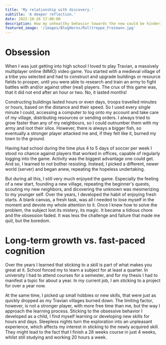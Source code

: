 ```yaml
---
title: 'My relationship with discovery.'
subtitle: 'A deeper reflection.'
date: 2022-10-26 17:00:00
description: How my unhealthy behavior towards the new could be hindering long-term interest.
featured_image: '/images/BlogHeros/Rolltreppe_Freimann.jpg'
---
```


# Obsession
When I was just getting into high school I loved to play Travian, a massively multiplayer online (MMO) video game. You started with a medieval village of a tribe you selected and had to construct and upgrade buildings or resource fields to prosper, until you were able to research and train an army to fight battles with and/or against other (real) players. The crux of this game was, that it did not end after an hour or two. No, it lasted months!

Constructing buildings lasted hours or even days, troops travelled minutes or hours, based on the distance and their speed. So I used every single minute I could, accessing a computer to log onto my account and take care of my village, distributing resources or sending orders. I always tried to grow faster than any of my neighbours, so I could outnumber them with my army and loot their silos. However, there is always a bigger fish, so eventually a stronger player attacked me and, if they felt like it, burned my town to the ground.

Having had school during the time plus 4 to 5 days of soccer per week I stood no chance against players that worked in offices, capable of regularly logging into the game. Activity was the biggest advantage one could get. And so, I learned to not bother resisting. Instead, I picked a different, newer world (server) and began anew, repeating the hopeless undertaking.

But during all this, I still very much enjoyed the game. Especially the feeling of a new start, founding a new village, repeating the beginner's quests, scouting my new neighbors, and dicovering the unknown was mesmerizing to my younger self. Over the years, I developed the habit of enjoying fresh starts. A blank canvas, a fresh task, was all I needed to lose myself in the moment and devote my whole attention to it. Once I knew how to solve the problem, the subject lost its mistery, its magic. It became a tidious chore and the obsession faded. It was less the challenge and failure that made me quit, but the boredom.

# Long-term growth vs. fast-paced cognition
Over the years I learned that sticking to a skill is part of what makes you great at it. School forced my to learn a subject for at least a quarter. In university I had to attend courses for a semester, and for my thesis I had to manifest a topic for about a year. In my current job, I am sticking to a project for over a year now.

At the same time, I picked up small hobbies or new skills, that were just as quickly dropped as my Travian villages burned down. The limiting factor, however, is not a stronger player, with more free time than me, but the way I approach the learning process.
Sticking to the obsessive behavior I developed as a child, I find myself learning or developing new skills for hours and days. Sleepless nights turn the exploration into an unpleasant experience, which affects my interest in sticking to the newly acquired skill. They might lead to the fact that I finish a 28 weeks course in just 4 weeks, whilst still studying and working 20 hours a week. 